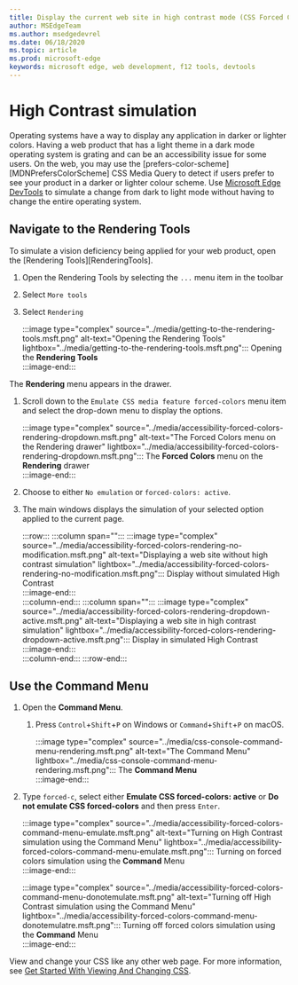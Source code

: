 ```yaml
---
title: Display the current web site in high contrast mode (CSS Forced Color)
author: MSEdgeTeam
ms.author: msedgedevrel
ms.date: 06/18/2020
ms.topic: article
ms.prod: microsoft-edge
keywords: microsoft edge, web development, f12 tools, devtools
---
```


# High Contrast simulation  

Operating systems have a way to display any application in darker or lighter colors.  Having a web product that has a light theme in a dark mode operating system is grating and can be an accessibility issue for some users.  On the web, you may use the [prefers-color-scheme][MDNPrefersColorScheme] CSS Media Query to detect if users prefer to see your product in a darker or lighter colour scheme.  Use [Microsoft Edge DevTools][DevtoolsGuideChromiumMain] to simulate a change from dark to light mode without having to change the entire operating system.  

## Navigate to the Rendering Tools  

To simulate a vision deficiency being applied for your web product, open the [Rendering Tools][RenderingTools].  

1.  Open the Rendering Tools by selecting the `...` menu item in the toolbar  
1.  Select `More tools`  
1.  Select `Rendering`  
    
    :::image type="complex" source="../media/getting-to-the-rendering-tools.msft.png" alt-text="Opening the Rendering Tools" lightbox="../media/getting-to-the-rendering-tools.msft.png":::
       Opening the **Rendering Tools**  
    :::image-end:::  

The **Rendering** menu appears in the drawer.  

1.  Scroll down to the `Emulate CSS media feature forced-colors` menu item and select the drop-down menu to display the options.  
    
    :::image type="complex" source="../media/accessibility-forced-colors-rendering-dropdown.msft.png" alt-text="The Forced Colors menu on the Rendering drawer" lightbox="../media/accessibility-forced-colors-rendering-dropdown.msft.png":::
       The **Forced Colors** menu on the **Rendering** drawer  
    :::image-end:::  
    
1.  Choose to either `No emulation` or `forced-colors: active`. 
    
1.  The main windows displays the simulation of your selected option applied to the current page.  
    
    :::row:::
       :::column span="":::
          :::image type="complex" source="../media/accessibility-forced-colors-rendering-no-modification.msft.png" alt-text="Displaying a web site without high contrast simulation" lightbox="../media/accessibility-forced-colors-rendering-no-modification.msft.png":::
             Display without simulated High Contrast  
          :::image-end:::  
       :::column-end:::
       :::column span="":::
          :::image type="complex" source="../media/accessibility-forced-colors-rendering-dropdown-active.msft.png" alt-text="Displaying a web site in high contrast simulation" lightbox="../media/accessibility-forced-colors-rendering-dropdown-active.msft.png":::
             Display in simulated High Contrast  
          :::image-end:::  
       :::column-end:::
    :::row-end:::
    
## Use the Command Menu  

1.  Open the **Command Menu**.  
    1.  Press `Control`+`Shift`+`P`  on Windows or `Command`+`Shift`+`P` on macOS.  
        
        :::image type="complex" source="../media/css-console-command-menu-rendering.msft.png" alt-text="The Command Menu" lightbox="../media/css-console-command-menu-rendering.msft.png":::
           The **Command Menu**  
        :::image-end:::   

1.  Type `forced-c`, select either **Emulate CSS forced-colors: active** or **Do not emulate CSS forced-colors**  and then press `Enter`.  
    
    :::image type="complex" source="../media/accessibility-forced-colors-command-menu-emulate.msft.png" alt-text="Turning on High Contrast simulation using the Command Menu" lightbox="../media/accessibility-forced-colors-command-menu-emulate.msft.png":::
       Turning on forced colors simulation using the **Command** Menu  
    :::image-end:::  

    :::image type="complex" source="../media/accessibility-forced-colors-command-menu-donotemulate.msft.png" alt-text="Turning off High Contrast simulation using the Command Menu" lightbox="../media/accessibility-forced-colors-command-menu-donotemulatre.msft.png":::
       Turning off forced colors simulation using the **Command** Menu  
    :::image-end:::  

    
View and change your CSS like any other web page.  For more information, see [Get Started With Viewing And Changing CSS][DevtoolsGuideChromiumCssIndex].  

<!-- links -->  

[DevtoolsGuideChromiumMain]: ../../devtools-guide-chromium.md "Microsoft Edge (Chromium) Developer Tools  Microsoft | Microsoft Docs"  
[DevtoolsGuideChromiumCssIndex]: ../css/index.md "Get Started With Viewing And Changing CSS | Microsoft Docs"  
